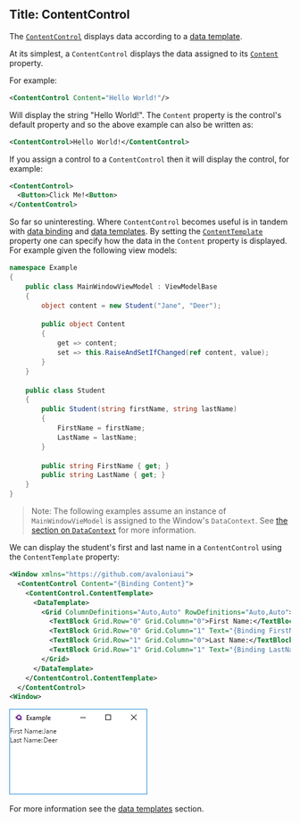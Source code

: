 Title: ContentControl
---
The [`ContentControl`](/api/Avalonia.Controls/ContentControl) displays data according to a
[data template](/docs/templates/datatemplate).

At its simplest, a `ContentControl` displays the data assigned to its
[`Content`](/api/Avalonia.Controls/ContentControl/4B02A756) property.

For example:

```xml
<ContentControl Content="Hello World!"/>
```

Will display the string "Hello World!". The `Content` property is the control's default property
and so the above example can also be written as:

```xml
<ContentControl>Hello World!</ContentControl>
```

If you assign a control to a `ContentControl` then it will display the control, for example:

```xml
<ContentControl>
  <Button>Click Me!<Button>
</ContentControl>
```

So far so uninteresting. Where `ContentControl` becomes useful is in tandem with 
[data binding](/docs/binding) and [data templates](/docs/templates/datatemplate). By setting the
[`ContentTemplate`](/api/Avalonia.Controls/ContentControl/ACED680E) property one can specify how
the data in the `Content` property is displayed. For example given the following view models:

```csharp
namespace Example
{
    public class MainWindowViewModel : ViewModelBase
    {
        object content = new Student("Jane", "Deer");

        public object Content
        {
            get => content;
            set => this.RaiseAndSetIfChanged(ref content, value);
        }
    }

    public class Student
    {
        public Student(string firstName, string lastName)
        {
            FirstName = firstName;
            LastName = lastName;
        }

        public string FirstName { get; }
        public string LastName { get; }
    }
}
```

> Note: The following examples assume an instance of `MainWindowVieModel` is assigned to the Window's
  `DataContext`. See [the section on `DataContext`](/docs/binding/datacontext) for more information.

We can display the student's first and last name in a `ContentControl` using the `ContentTemplate`
property:

```xml
<Window xmlns="https://github.com/avaloniaui">
  <ContentControl Content="{Binding Content}">
    <ContentControl.ContentTemplate>
      <DataTemplate>
        <Grid ColumnDefinitions="Auto,Auto" RowDefinitions="Auto,Auto">
          <TextBlock Grid.Row="0" Grid.Column="0">First Name:</TextBlock>
          <TextBlock Grid.Row="0" Grid.Column="1" Text="{Binding FirstName}"/>
          <TextBlock Grid.Row="1" Grid.Column="0">Last Name:</TextBlock>
          <TextBlock Grid.Row="1" Grid.Column="1" Text="{Binding LastName}"/>
        </Grid>
      </DataTemplate>
    </ContentControl.ContentTemplate>
  </ContentControl>
<Window>
```
![Student first and last name](images/student-first-last-name.png)

For more information see the [data templates](/docs/templates/datatemplate) section.